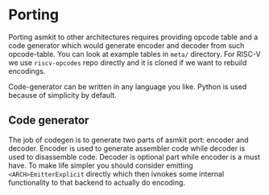 # Porting 

Porting asmkit to other architectures requires providing opcode table and a code generator which would generate
encoder and decoder from such opcode-table. You can look at example tables in `meta/` directory. For RISC-V we use `riscv-opcodes`
repo directly and it is cloned if we want to rebuild encodings. 

Code-generator can be written in any language you like. Python is used because of simplicity by default.

## Code generator

The job of codegen is to generate two parts of asmkit port: encoder and decoder. Encoder is used to generate assembler code
while decoder is used to disassemble code. Decoder is optional part while encoder is a must have. To make life simpler you should
consider emitting `<ARCH>EmitterExplicit` directly which then ivnokes some internal functionality to that backend to actually do
encoding. 

